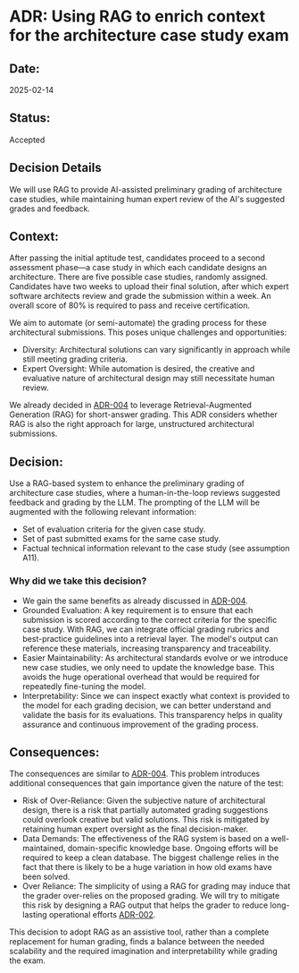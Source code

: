 # ADR: Using RAG to enrich context for the architecture case study exam

## Date:
2025-02-14

## Status:
Accepted

## Decision Details
We will use RAG to provide AI-assisted preliminary grading of architecture case studies, while maintaining human expert review of the AI's suggested grades and feedback.

## Context:
After passing the initial aptitude test, candidates proceed to a second assessment phase—a case study in which each candidate designs an architecture. There are five possible case studies, randomly assigned. Candidates have two weeks to upload their final solution, after which expert software architects review and grade the submission within a week. An overall score of 80% is required to pass and receive certification.

We aim to automate (or semi-automate) the grading process for these architectural submissions. This poses unique challenges and opportunities:

- Diversity: Architectural solutions can vary significantly in approach while still meeting grading criteria.
- Expert Oversight: While automation is desired, the creative and evaluative nature of architectural design may still necessitate human review.

We already decided in [ADR-004](ADR-004-provide-context-for-llm.md) to leverage Retrieval-Augmented Generation (RAG) for short-answer grading. This ADR considers whether RAG is also the right approach for large, unstructured architectural submissions.

## Decision:

Use a RAG-based system to enhance the preliminary grading of architecture case studies, where a human-in-the-loop reviews suggested feedback and grading by the LLM.
The prompting of the LLM will be augmented with the following relevant information: 

- Set of evaluation criteria for the given case study.
- Set of past submitted exams for the same case study.
- Factual technical information relevant to the case study (see assumption A11).

### Why did we take this decision?
- We gain the same benefits as already discussed in [ADR-004](ADR-004-provide-context-for-llm.md).
- Grounded Evaluation: A key requirement is to ensure that each submission is scored according to the correct criteria for the specific case study. With RAG, we can integrate official grading rubrics and best-practice guidelines into a retrieval layer. The model's output can reference these materials, increasing transparency and traceability.
- Easier Maintainability: As architectural standards evolve or we introduce new case studies, we only need to update the knowledge base. This avoids the huge operational overhead that would be required for repeatedly fine-tuning the model.
- Interpretability: Since we can inspect exactly what context is provided to the model for each grading decision, we can better understand and validate the basis for its evaluations. This transparency helps in quality assurance and continuous improvement of the grading process.

## Consequences:

The consequences are similar to [ADR-004](ADR-004-provide-context-for-llm.md). This problem introduces additional consequences that gain importance given the nature of the test:
- Risk of Over-Reliance: Given the subjective nature of architectural design, there is a risk that partially automated grading suggestions could overlook creative but valid solutions. This risk is mitigated by retaining human expert oversight as the final decision-maker.
- Data Demands: The effectiveness of the RAG system is based on a well-maintained, domain-specific knowledge base. Ongoing efforts will be required to keep a clean database. The biggest challenge relies in the fact that there is likely to be a huge variation in how old exams have been solved.
- Over Reliance: The simplicity of using a RAG for grading may induce that the grader over-relies on the proposed grading. We will try to mitigate this risk by designing a RAG output that helps the grader to reduce long-lasting operational efforts [ADR-002](ADR-002-human-in-the-loop.md).

This decision to adopt RAG as an assistive tool, rather than a complete replacement for human grading, finds a balance between the needed scalability and the required imagination and interpretability while grading the exam.
